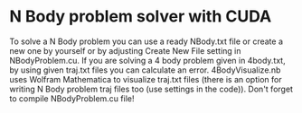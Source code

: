 # N Body problem solver with CUDA
To solve a N Body problem you can use a ready NBody.txt file or create a new one by yourself or by adjusting Create New File setting in NBodyProblem.cu.
If you are solving a 4 body problem given in 4body.txt, by using given traj.txt files you can calculate an error.
4BodyVisualize.nb uses Wolfram Mathematica to visualize traj.txt files (there is an option for writing N Body problem traj files too (use settings in the code)).
Don't forget to compile NBodyProblem.cu file!
